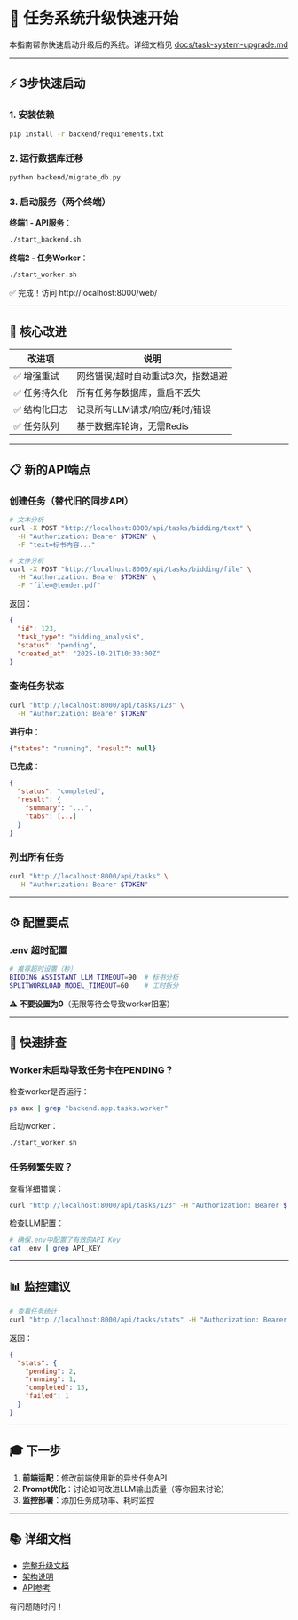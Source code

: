 # 🚀 任务系统升级快速开始

本指南帮你快速启动升级后的系统。详细文档见 [docs/task-system-upgrade.md](docs/task-system-upgrade.md)

---

## ⚡ 3步快速启动

### 1. 安装依赖

```bash
pip install -r backend/requirements.txt
```

### 2. 运行数据库迁移

```bash
python backend/migrate_db.py
```

### 3. 启动服务（两个终端）

**终端1 - API服务**：
```bash
./start_backend.sh
```

**终端2 - 任务Worker**：
```bash
./start_worker.sh
```

✅ 完成！访问 http://localhost:8000/web/

---

## 🎯 核心改进

| 改进项 | 说明 |
|-------|------|
| ✅ 增强重试 | 网络错误/超时自动重试3次，指数退避 |
| ✅ 任务持久化 | 所有任务存数据库，重启不丢失 |
| ✅ 结构化日志 | 记录所有LLM请求/响应/耗时/错误 |
| ✅ 任务队列 | 基于数据库轮询，无需Redis |

---

## 📋 新的API端点

### 创建任务（替代旧的同步API）

```bash
# 文本分析
curl -X POST "http://localhost:8000/api/tasks/bidding/text" \
  -H "Authorization: Bearer $TOKEN" \
  -F "text=标书内容..."

# 文件分析
curl -X POST "http://localhost:8000/api/tasks/bidding/file" \
  -H "Authorization: Bearer $TOKEN" \
  -F "file=@tender.pdf"
```

返回：
```json
{
  "id": 123,
  "task_type": "bidding_analysis",
  "status": "pending",
  "created_at": "2025-10-21T10:30:00Z"
}
```

### 查询任务状态

```bash
curl "http://localhost:8000/api/tasks/123" \
  -H "Authorization: Bearer $TOKEN"
```

**进行中**：
```json
{"status": "running", "result": null}
```

**已完成**：
```json
{
  "status": "completed",
  "result": {
    "summary": "...",
    "tabs": [...]
  }
}
```

### 列出所有任务

```bash
curl "http://localhost:8000/api/tasks" \
  -H "Authorization: Bearer $TOKEN"
```

---

## ⚙️ 配置要点

### .env 超时配置

```bash
# 推荐超时设置（秒）
BIDDING_ASSISTANT_LLM_TIMEOUT=90  # 标书分析
SPLITWORKLOAD_MODEL_TIMEOUT=60    # 工时拆分
```

⚠️ **不要设置为0**（无限等待会导致worker阻塞）

---

## 🐛 快速排查

### Worker未启动导致任务卡在PENDING？

检查worker是否运行：
```bash
ps aux | grep "backend.app.tasks.worker"
```

启动worker：
```bash
./start_worker.sh
```

### 任务频繁失败？

查看详细错误：
```bash
curl "http://localhost:8000/api/tasks/123" -H "Authorization: Bearer $TOKEN"
```

检查LLM配置：
```bash
# 确保.env中配置了有效的API Key
cat .env | grep API_KEY
```

---

## 📊 监控建议

```bash
# 查看任务统计
curl "http://localhost:8000/api/tasks/stats" -H "Authorization: Bearer $TOKEN"
```

返回：
```json
{
  "stats": {
    "pending": 2,
    "running": 1,
    "completed": 15,
    "failed": 1
  }
}
```

---

## 🎓 下一步

1. **前端适配**：修改前端使用新的异步任务API
2. **Prompt优化**：讨论如何改进LLM输出质量（等你回来讨论）
3. **监控部署**：添加任务成功率、耗时监控

---

## 📚 详细文档

- [完整升级文档](docs/task-system-upgrade.md)
- [架构说明](docs/architecture-overview.md)
- [API参考](http://localhost:8000/docs)

有问题随时问！
